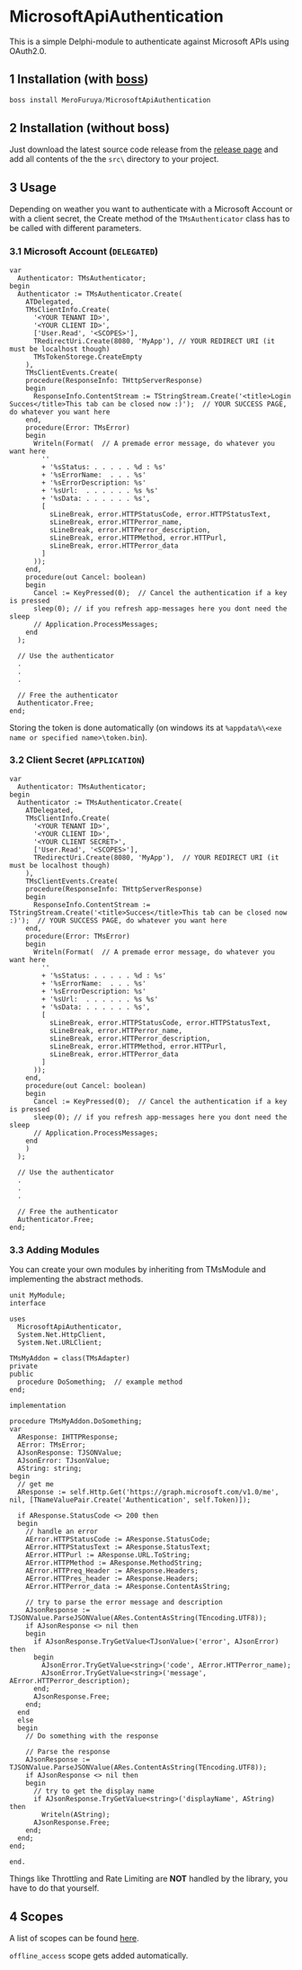 # MicrosoftApiAuthentication

This is a simple Delphi-module to authenticate against Microsoft APIs using OAuth2.0.

## 1 Installation (with [boss](https://github.com/HashLoad/boss))

```powershell
boss install MeroFuruya/MicrosoftApiAuthentication
```

## 2 Installation (without boss)

Just download the latest source code release from the [release page](https://github.com/MeroFuruya/MicrosoftApiAuthentication/releases/latest) and add all contents of the the `src\` directory to your project.

## 3 Usage

Depending on weather you want to authenticate with a Microsoft Account or with a client secret, the Create method of the `TMsAuthenticator` class has to be called with different parameters.

### 3.1 Microsoft Account (`DELEGATED`)

```delphi
var
  Authenticator: TMsAuthenticator;
begin
  Authenticator := TMsAuthenticator.Create(
    ATDelegated,
    TMsClientInfo.Create(
      '<YOUR TENANT ID>',
      '<YOUR CLIENT ID>',
      ['User.Read', '<SCOPES>'],
      TRedirectUri.Create(8080, 'MyApp'), // YOUR REDIRECT URI (it must be localhost though)
      TMsTokenStorege.CreateEmpty
    ),
    TMsClientEvents.Create(
    procedure(ResponseInfo: THttpServerResponse)
    begin
      ResponseInfo.ContentStream := TStringStream.Create('<title>Login Succes</title>This tab can be closed now :)');  // YOUR SUCCESS PAGE, do whatever you want here
    end,
    procedure(Error: TMsError)
    begin
      Writeln(Format(  // A premade error message, do whatever you want here
        ''
        + '%sStatus: . . . . . %d : %s'
        + '%sErrorName:  . . . %s'
        + '%sErrorDescription: %s'
        + '%sUrl:  . . . . . . %s %s'
        + '%sData: . . . . . . %s',
        [
          sLineBreak, error.HTTPStatusCode, error.HTTPStatusText,
          sLineBreak, error.HTTPerror_name,
          sLineBreak, error.HTTPerror_description,
          sLineBreak, error.HTTPMethod, error.HTTPurl,
          sLineBreak, error.HTTPerror_data
        ]
      ));
    end,
    procedure(out Cancel: boolean)
    begin
      Cancel := KeyPressed(0);  // Cancel the authentication if a key is pressed
      sleep(0); // if you refresh app-messages here you dont need the sleep
      // Application.ProcessMessages;
    end
  );

  // Use the authenticator
  .
  .
  .

  // Free the authenticator
  Authenticator.Free;
end;
```

Storing the token is done automatically (on windows its at `%appdata%\<exe name or specified name>\token.bin`).

### 3.2 Client Secret (`APPLICATION`)

```delphi
var
  Authenticator: TMsAuthenticator;
begin
  Authenticator := TMsAuthenticator.Create(
    ATDelegated,
    TMsClientInfo.Create(
      '<YOUR TENANT ID>',
      '<YOUR CLIENT ID>',
      '<YOUR CLIENT SECRET>',
      ['User.Read', '<SCOPES>'],
      TRedirectUri.Create(8080, 'MyApp'),  // YOUR REDIRECT URI (it must be localhost though)
    ),
    TMsClientEvents.Create(
    procedure(ResponseInfo: THttpServerResponse)
    begin
      ResponseInfo.ContentStream := TStringStream.Create('<title>Succes</title>This tab can be closed now :)');  // YOUR SUCCESS PAGE, do whatever you want here
    end,
    procedure(Error: TMsError)
    begin
      Writeln(Format(  // A premade error message, do whatever you want here
        ''
        + '%sStatus: . . . . . %d : %s'
        + '%sErrorName:  . . . %s'
        + '%sErrorDescription: %s'
        + '%sUrl:  . . . . . . %s %s'
        + '%sData: . . . . . . %s',
        [
          sLineBreak, error.HTTPStatusCode, error.HTTPStatusText,
          sLineBreak, error.HTTPerror_name,
          sLineBreak, error.HTTPerror_description,
          sLineBreak, error.HTTPMethod, error.HTTPurl,
          sLineBreak, error.HTTPerror_data
        ]
      ));
    end,
    procedure(out Cancel: boolean)
    begin
      Cancel := KeyPressed(0);  // Cancel the authentication if a key is pressed
      sleep(0); // if you refresh app-messages here you dont need the sleep
      // Application.ProcessMessages;
    end
    )
  );

  // Use the authenticator
  .
  .
  .

  // Free the authenticator
  Authenticator.Free;
end;
```

### 3.3 Adding Modules

You can create your own modules by inheriting from TMsModule and implementing the abstract methods.

```delphi
unit MyModule;
interface

uses
  MicrosoftApiAuthenticator,
  System.Net.HttpClient,
  System.Net.URLClient;

TMsMyAddon = class(TMsAdapter)
private
public
  procedure DoSomething;  // example method
end;

implementation

procedure TMsMyAddon.DoSomething;
var
  AResponse: IHTTPResponse;
  AError: TMsError;
  AJsonResponse: TJSONValue;
  AJsonError: TJsonValue;
  AString: string;
begin
  // get me
  AResponse := self.Http.Get('https://graph.microsoft.com/v1.0/me', nil, [TNameValuePair.Create('Authentication', self.Token)]);

  if AResponse.StatusCode <> 200 then
  begin
    // handle an error
    AError.HTTPStatusCode := AResponse.StatusCode;
    AError.HTTPStatusText := AResponse.StatusText;
    AError.HTTPurl := AResponse.URL.ToString;
    AError.HTTPMethod := AResponse.MethodString;
    AError.HTTPreq_Header := AResponse.Headers;
    AError.HTTPres_header := AResponse.Headers;
    AError.HTTPerror_data := AResponse.ContentAsString;

    // try to parse the error message and description
    AJsonResponse := TJSONValue.ParseJSONValue(ARes.ContentAsString(TEncoding.UTF8));
    if AJsonResponse <> nil then
    begin
      if AJsonResponse.TryGetValue<TJsonValue>('error', AJsonError) then
      begin
        AJsonError.TryGetValue<string>('code', AError.HTTPerror_name);
        AJsonError.TryGetValue<string>('message', AError.HTTPerror_description);
      end;
      AJsonResponse.Free;
    end;
  end
  else
  begin
    // Do something with the response

    // Parse the response
    AJsonResponse := TJSONValue.ParseJSONValue(ARes.ContentAsString(TEncoding.UTF8));
    if AJsonResponse <> nil then
    begin
      // try to get the display name
      if AJsonResponse.TryGetValue<string>('displayName', AString) then
        Writeln(AString);
      AJsonResponse.Free;
    end;
  end;
end;

end.
```

Things like Throttling and Rate Limiting are **NOT** handled by the library, you have to do that yourself.

## 4 Scopes

A list of scopes can be found [here](https://learn.microsoft.com/en-us/graph/permissions-reference).

`offline_access` scope gets added automatically.
